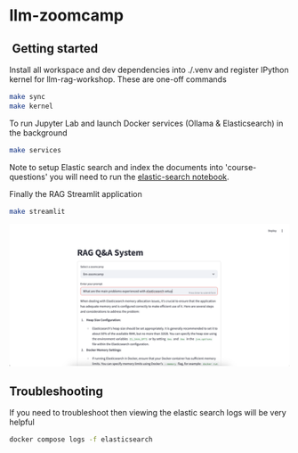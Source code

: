 # llm-zoomcamp

##  Getting started

Install all workspace and dev dependencies into ./.venv and register IPython kernel for llm-rag-workshop. These are one-off commands

```bash
make sync
make kernel
```

To run Jupyter Lab and launch Docker services (Ollama & Elasticsearch) in the background

```bash
make services
```

Note to setup Elastic search and index the documents into 'course-questions' you will need to run the [elastic-search notebook](packages/llm-rag-zoomcamp/notebooks/elastic-search.ipynb).

Finally the RAG Streamlit application

```bash
make streamlit
```

![Streamlit RAG Q&A](images/streamlit-rag.png)

## Troubleshooting

If you need to troubleshoot then viewing the elastic search logs will be very helpful

```bash
docker compose logs -f elasticsearch
```

